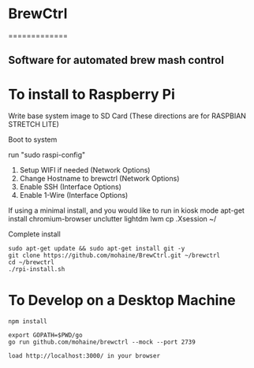 # BrewCtrl
=============

Software for automated brew mash control
-------------

# To install to Raspberry Pi

Write base system image to SD Card (These directions are for RASPBIAN STRETCH LITE)

Boot to system

run  "sudo raspi-config"
   1) Setup WIFI if needed (Network Options)
   2) Change Hostname to brewctrl (Network Options)
   3) Enable SSH (Interface Options)
   4) Enable 1-Wire (Interface Options)

If using a minimal install, and you would like to run in kiosk mode
    apt-get install chromium-browser unclutter lightdm lwm
    cp .Xsession ~/

Complete install

    sudo apt-get update && sudo apt-get install git -y
    git clone https://github.com/mohaine/BrewCtrl.git ~/brewctrl
    cd ~/brewctrl
    ./rpi-install.sh




# To Develop on a Desktop Machine
    
    npm install
    
    export GOPATH=$PWD/go
    go run github.com/mohaine/brewctrl --mock --port 2739

    load http://localhost:3000/ in your browser



